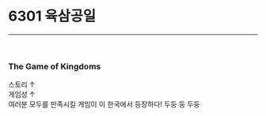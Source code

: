 <h1>6301 육삼공일</h1>
<hr>
<br>
<h3>The Game of Kingdoms</h3>
<span>
  스토리 ↑ <br>
  게임성 ↑ <br>
  여러분 모두를 만족시킬 게임이 이 한국에서 등장하다! 두둥 둥 두둥
  
</span>

